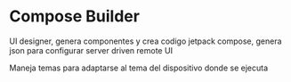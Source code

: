 # Compose Builder

UI designer, genera componentes y crea codigo jetpack compose, genera json para configurar server driven remote UI

Maneja temas para adaptarse al tema del dispositivo donde se ejecuta